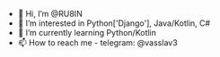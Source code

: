 - 👋 Hi, I’m @RU8IN
- 👀 I’m interested in Python['Django'], Java/Kotlin, C#
- 🌱 I’m currently learning Python/Kotlin
- 📫 How to reach me - telegram: @vasslav3

<!---
RU8IN/RU8IN is a ✨ special ✨ repository because its `README.md` (this file) appears on your GitHub profile.
You can click the Preview link to take a look at your changes.
--->
